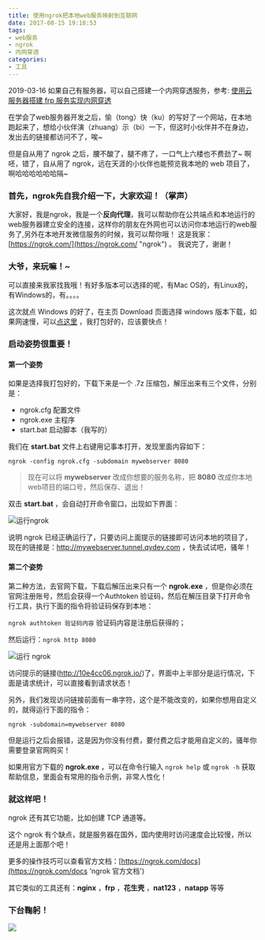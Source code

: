 ```yaml
---
title: 使用ngrok把本地web服务映射到互联网
date: 2017-08-15 19:18:53
tags:
- web服务
- ngrok
- 内网穿透
categories:
- 工具
---
```


2019-03-16 如果自己有服务器，可以自己搭建一个内网穿透服务，参考: [使用云服务器搭建 frp 服务实现内网穿透](/2019/03/16/使用云服务器搭建-frp-服务实现内网穿透/ )

在学会了web服务器开发之后，愉（tong）快（ku）的写好了一个网站，在本地跑起来了，想给小伙伴演（zhuang）示（bi）一下，但这时小伙伴并不在身边，发出去的链接都访问不了，唉~

但是自从用了 ngrok 之后，腰不酸了，腿不疼了，一口气上六楼也不费劲了~ 啊呸，错了，自从用了 ngrok，远在天涯的小伙伴也能预览我本地的 web 项目了，啊哈哈哈哈哈哈隔~

### 首先，ngrok先自我介绍一下，大家欢迎！（掌声）
大家好，我是ngrok，我是一个**反向代理**，我可以帮助你在公共端点和本地运行的web服务器建立安全的连接，这样你的朋友在外网也可以访问你本地运行的web服务了,另外在本地开发微信服务的时候，我可以帮你哦！
这是我家：[https://ngrok.com/](https://ngrok.com/ "ngrok") 。
我说完了，谢谢！

<!--more-->

### 大爷，来玩嘛！~
可以直接来我家找我哦！有好多版本可以选择的呢，有Mac OS的，有Linux的，有Windows的，有。。。。

这次就点 Windows 的好了，在主页 Download 页面选择 windows 版本下载，如果网速慢，可以[点这里](http://ouq616hsi.bkt.clouddn.com/7z/ngrok.7z 'ngrok') ，我打包好的，应该要快点！



### 启动姿势很重要！

#### 第一个姿势

如果是选择我打包好的，下载下来是一个 .7z 压缩包，解压出来有三个文件，分别是：

- ngrok.cfg		配置文件
- ngrok.exe		主程序
- start.bat		启动脚本（我写的）

我们在 **start.bat** 文件上右键用记事本打开，发现里面内容如下：

`ngrok -config ngrok.cfg -subdomain mywebserver 8080` 

>  现在可以将 **mywebserver** 改成你想要的服务名称，把 **8080** 改成你本地web项目的端口号，然后保存、退出！

双击 **start.bat** ，会自动打开命令窗口，出现如下界面：

![](https://blog-images.qiniu.wqf31415.xyz/ngrok_run.jpg '运行ngrok')  

说明 ngrok 已经正确运行了，只要访问上面提示的链接即可访问本地的项目了，现在的链接是：http://mywebserver.tunnel.qydev.com ，快去试试吧，骚年！



#### 第二个姿势

第二种方法，去官网下载，下载后解压出来只有一个 **ngrok.exe** ，但是你必须在官网注册账号，然后会获得一个Authtoken 验证码，然后在解压目录下打开命令行工具，执行下面的指令将验证码保存到本地：

`ngrok authtoken 验证码内容` 	验证码内容是注册后获得的；

然后运行：`ngrok http 8080` 

![](https://blog-images.qiniu.wqf31415.xyz/ngrok_64_run.jpg '运行 ngrok') 

访问提示的链接(http://10e4cc06.ngrok.io/)了，界面中上半部分是运行情况，下面是请求统计，可以直接看到请求状态！

另外，我们发现访问链接前面有一串字符，这个是不能改变的，如果你想用自定义的，就得运行下面的指令：

`ngrok -subdomain=mywebserver 8080 `

但是运行之后会报错，这是因为你没有付费，要付费之后才能用自定义的，骚年你需要登录官网购买！



如果用官方下载的 **ngrok.exe** ，可以在命令行输入 `ngrok help` 或 `ngrok -h` 获取帮助信息，里面会有常用的指令示例，非常人性化！



### 就这样吧！

ngrok 还有其它功能，比如创建 TCP 通道等。

这个 ngrok 有个缺点，就是服务器在国外，国内使用时访问速度会比较慢，所以还是用上面那个吧！

更多的操作技巧可以查看官方文档：[https://ngrok.com/docs](https://ngrok.com/docs 'ngrok 官方文档') 

其它类似的工具还有：**nginx** ，**frp** ，**花生壳** ，**nat123** ，**natapp** 等等



### 下台鞠躬！

![](https://blog-images.qiniu.wqf31415.xyz/meme/meme_bow_02.jpg )  

